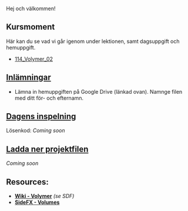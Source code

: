 Hej och välkommen!

## Kursmoment
Här kan du se vad vi går igenom under lektionen, samt dagsuppgift och hemuppgift.

* [114_Volymer_02](https://github.com/Studio-Konkret/Technical-Direction/tree/main/Kursmoment/114_Volymer_02)

## [Inlämningar](https://drive.google.com/drive/folders/1Xtav1vNc5xot-4UZH8K4UncOpoASECVR?usp=sharing)

- Lämna in hemuppgiften på Google Drive (länkad ovan). Namnge filen med ditt för- och efternamn.

## [Dagens inspelning](https://zoom.us/rec/share/0GEFPx8eD7xtjspBJIf-oKaaOJ249Jg0S8CnvMk62rSKt14lnnxHzVZ_JZlwN1Vq.hbPk5S1id8WI7AHK)

Lösenkod: *Coming soon*

## <a href="https://raw.githubusercontent.com/Studio-Konkret/Technical-Direction/main/Nackademin/T3D24/Houdini%20och%20Procedurella%20Milj%C3%B6er%201/DAG_13/DAG_13.hiplc" target="_blank">Ladda ner projektfilen</a>

*Coming soon*

## Resources:
- [**Wiki - Volymer**](https://github.com/Studio-Konkret/Technical-Direction/wiki/Volymer) *(se SDF)*
- [**SideFX - Volumes**](https://www.sidefx.com/docs/houdini/model/volumes.html)
